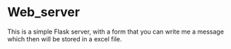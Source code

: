 # Web_server

This is a simple Flask server, with a form that you can write me a message which then will be stored in a excel file.
